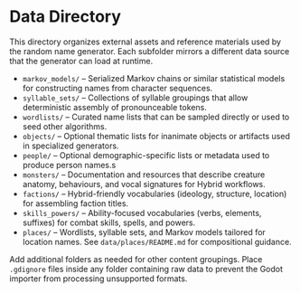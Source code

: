 # Data Directory

This directory organizes external assets and reference materials used by the random name generator. Each subfolder mirrors a different data source that the generator can load at runtime.

- `markov_models/` – Serialized Markov chains or similar statistical models for constructing names from character sequences.
- `syllable_sets/` – Collections of syllable groupings that allow deterministic assembly of pronounceable tokens.
- `wordlists/` – Curated name lists that can be sampled directly or used to seed other algorithms.
- `objects/` – Optional thematic lists for inanimate objects or artifacts used in specialized generators.
- `people/` – Optional demographic-specific lists or metadata used to produce person names.s
- `monsters/` – Documentation and resources that describe creature anatomy, behaviours, and vocal signatures for Hybrid workflows.
- `factions/` – Hybrid-friendly vocabularies (ideology, structure, location) for assembling faction titles.
- `skills_powers/` – Ability-focused vocabularies (verbs, elements, suffixes) for combat skills, spells, and powers.
- `places/` – Wordlists, syllable sets, and Markov models tailored for location names. See `data/places/README.md` for compositional guidance.


Add additional folders as needed for other content groupings. Place `.gdignore` files inside any folder containing raw data to prevent the Godot importer from processing unsupported formats.
